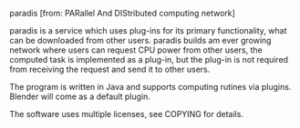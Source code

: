 paradis [from: PARallel And DIStributed computing network]


paradis is a service which uses plug-ins for its primary
functionality, what can be downloaded from other users.
paradis builds am ever growing network where users can
request CPU power from other users, the computed task is
implemented as a plug-in, but the plug-in is not required
from receiving the request and send it to other users. 

The program is written in Java and supports computing
rutines via plugins. Blender will come as a default plugin.


The software uses multiple licenses, see COPYING for details.

